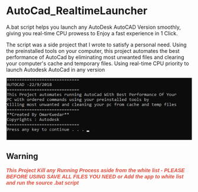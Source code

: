 # AutoCad_RealtimeLauncher
A.bat script helps you launch any AutoDesk AutoCAD Version smoothly, giving you real-time CPU prowess to Enjoy a fast experience in 1 Click. 

The script was a side project that I wrote to satisfy a personal need. Using the preinstalled tools on your computer, this project automates the best performance of AutoCad by eliminating most unwanted files and clearing your computer's cache and temporary files. Using real-time CPU priority to launch Autodesk AutoCad in any version

![](https://github.com/OmarMahmoudSalah/AutoCad_RealtimeLauncher/blob/main/Screen.jpg?raw=true)
## Warning 
<p><em><span style="font-family:Arial,Helvetica,sans-serif"><strong><span style="color:#e74c3c">This Project Kill any Running Process aside from the white list - PLEASE BEFORE USING SAVE ALL FILES YOU NEED or Add the app to white list and run the source .bat script</span></strong></span></em></p>


